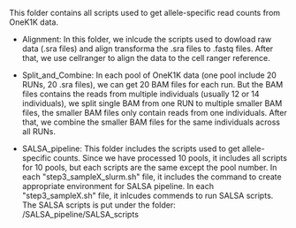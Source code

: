 This folder contains all scripts used to get allele-specific read counts from OneK1K data. 

- Alignment: In this folder, we inlcude the scripts used to dowload raw data (.sra files) and align transforma the .sra files to .fastq files. After that, we use cellranger to align the data to the cell ranger reference. 

- Split_and_Combine: In each pool of OneK1K data (one pool include 20 RUNs, 20 .sra files), we can get 20 BAM files for each run. But the BAM files contains the reads from multiple individuals (usually 12 or 14 individuals), we split single BAM from one RUN to multiple smaller BAM files, the smaller BAM files only contain reads from one individuals. After that, we combine the smaller BAM files for the same individuals across all RUNs. 

- SALSA_pipeline: This folder includes the scripts used to get allele-specific counts. Since we have processed 10 pools, it includes all scripts for 10 pools, but each scripts are the same except the pool number. In each "step3_sampleX_slurm.sh" file, it includes the command to create appropriate environment for SALSA pipeline. In each "step3_sampleX.sh" file, it inlcudes commends to run SALSA scripts. The SALSA scripts is put under the folder: /SALSA_pipeline/SALSA_scripts












































